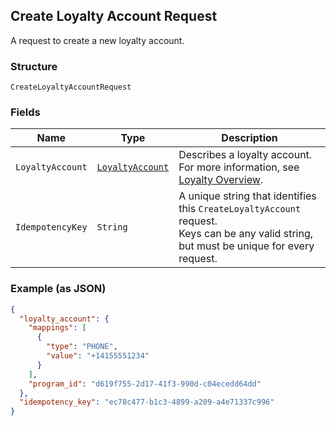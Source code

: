 ## Create Loyalty Account Request

A request to create a new loyalty account.

### Structure

`CreateLoyaltyAccountRequest`

### Fields

| Name | Type | Description |
|  --- | --- | --- |
| `LoyaltyAccount` | [`LoyaltyAccount`](/doc/models/loyalty-account.md) | Describes a loyalty account. For more information, see <br>[Loyalty Overview](https://developer.squareup.com/docs/docs/loyalty/overview). |
| `IdempotencyKey` | `String` | A unique string that identifies this `CreateLoyaltyAccount` request. <br>Keys can be any valid string, but must be unique for every request. |

### Example (as JSON)

```json
{
  "loyalty_account": {
    "mappings": [
      {
        "type": "PHONE",
        "value": "+14155551234"
      }
    ],
    "program_id": "d619f755-2d17-41f3-990d-c04ecedd64dd"
  },
  "idempotency_key": "ec78c477-b1c3-4899-a209-a4e71337c996"
}
```

